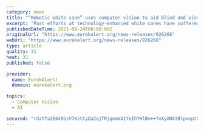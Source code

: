 ```yaml
---
category: news
title: "“Robotic white cane” uses computer vision to aid blind and visually impaired"
excerpt: "Past efforts at technology-enhanced white canes have suffered from substantial error accumulation over long distances and poor interfaces that often render them less useful than the analog tool they are trying to replace."
publishedDateTime: 2021-08-24T00:00:00Z
originalUrl: "https://www.eurekalert.org/news-releases/926266"
webUrl: "https://www.eurekalert.org/news-releases/926266"
type: article
quality: 31
heat: 31
published: false

provider:
  name: EurekAlert!
  domain: eurekalert.org

topics:
  - Computer Vision
  - AI

secured: "rdzY7a2E649bsV7XztCyQa2qjTRjgmmVA1YeIhYHlBm++fmXyANX3BlpmoptXHZbakgeb8Y2tWvSYLYSN4XVIrY1Z8ikfKloqjMcshD4LhsqduCSk7uo1ZaBMVUeX75xVTEEjarAwfPbexDi7Jadphafg73pQ1fKDkIt7sKtR51k3IlgZ41jf7z5+MhMtFgIiBdqbEesUp8Hd+nBRWnbpxTXQNd8RTF3DEf7LeKPtfyzsO4Hi47+L97UFFKe0zaOtOy0qmpt9gELYG6c09k8mrnPhuuvXsXnbVCdMPwA4kH+hWMof+VbGDw2BmUDZTVIzFuzoYR0x0YbgyTGiMVQPmvB95m2vTAXCALjsmIL1/M=;NqHFlISysQlxKQRypwTcGQ=="
---
```


